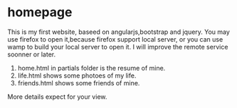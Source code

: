 # homepage
This is my first website, baseed on angularjs,bootstrap and jquery.
You may use firefox to open it,because firefox support local server, or you can use wamp to build your local server to open it. I will improve the remote service soonner or later.
1. home.html in partials folder is the resume of mine.
2. life.html shows some photoes of my life.
3. friends.html shows some friends of mine.

More details expect for your view.
